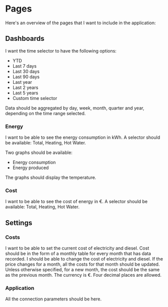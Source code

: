# Pages

Here's an overview of the pages that I want to include in the application:

## Dashboards
I want the time selector to have the following options:
- YTD
- Last 7 days
- Last 30 days
- Last 90 days
- Last year
- Last 2 years
- Last 5 years
- Custom time selector

Data should be aggregated by day, week, month, quarter and year, depending on the time range selected.

### Energy
I want to be able to see the energy consumption in kWh.
A selector should be available: Total, Heating, Hot Water.

Two graphs should be available:
- Energy consumption
- Energy produced

The graphs should display the temperature.

### Cost
I want to be able to see the cost of energy in €.
A selector should be available: Total, Heating, Hot Water.

## Settings

### Costs
I want to be able to set the current cost of electricity and diesel.
Cost should be in the form of a monthly table for every month that has data recorded.
I should be able to change the cost of electricity and diesel. If the price changes for a month, all the costs for that month should be updated.
Unless otherwise specified, for a new month, the cost should be the same as the previous month. The currency is €. Four decimal places are allowed.

### Application
All the connection parameters should be here.